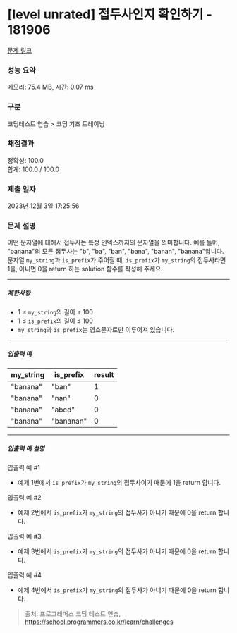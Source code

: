 # [level unrated] 접두사인지 확인하기 - 181906 

[문제 링크](https://school.programmers.co.kr/learn/courses/30/lessons/181906) 

### 성능 요약

메모리: 75.4 MB, 시간: 0.07 ms

### 구분

코딩테스트 연습 > 코딩 기초 트레이닝

### 채점결과

정확성: 100.0<br/>합계: 100.0 / 100.0

### 제출 일자

2023년 12월 3일 17:25:56

### 문제 설명

<p style="user-select: auto !important;">어떤 문자열에 대해서 접두사는 특정 인덱스까지의 문자열을 의미합니다. 예를 들어, "banana"의 모든 접두사는 "b", "ba", "ban", "bana", "banan", "banana"입니다.<br style="user-select: auto !important;">
문자열 <code style="user-select: auto !important;">my_string</code>과 <code style="user-select: auto !important;">is_prefix</code>가 주어질 때, <code style="user-select: auto !important;">is_prefix</code>가 <code style="user-select: auto !important;">my_string</code>의 접두사라면 1을, 아니면 0을 return 하는 solution 함수를 작성해 주세요.</p>

<hr style="user-select: auto !important;">

<h5 style="user-select: auto !important;">제한사항</h5>

<ul style="user-select: auto !important;">
<li style="user-select: auto !important;">1 ≤ <code style="user-select: auto !important;">my_string</code>의 길이 ≤ 100</li>
<li style="user-select: auto !important;">1 ≤ <code style="user-select: auto !important;">is_prefix</code>의 길이 ≤ 100</li>
<li style="user-select: auto !important;"><code style="user-select: auto !important;">my_string</code>과 <code style="user-select: auto !important;">is_prefix</code>는 영소문자로만 이루어져 있습니다.</li>
</ul>

<hr style="user-select: auto !important;">

<h5 style="user-select: auto !important;">입출력 예</h5>
<table class="table" style="user-select: auto !important;">
        <thead style="user-select: auto !important;"><tr style="user-select: auto !important;">
<th style="user-select: auto !important;">my_string</th>
<th style="user-select: auto !important;">is_prefix</th>
<th style="user-select: auto !important;">result</th>
</tr>
</thead>
        <tbody style="user-select: auto !important;"><tr style="user-select: auto !important;">
<td style="user-select: auto !important;">"banana"</td>
<td style="user-select: auto !important;">"ban"</td>
<td style="user-select: auto !important;">1</td>
</tr>
<tr style="user-select: auto !important;">
<td style="user-select: auto !important;">"banana"</td>
<td style="user-select: auto !important;">"nan"</td>
<td style="user-select: auto !important;">0</td>
</tr>
<tr style="user-select: auto !important;">
<td style="user-select: auto !important;">"banana"</td>
<td style="user-select: auto !important;">"abcd"</td>
<td style="user-select: auto !important;">0</td>
</tr>
<tr style="user-select: auto !important;">
<td style="user-select: auto !important;">"banana"</td>
<td style="user-select: auto !important;">"bananan"</td>
<td style="user-select: auto !important;">0</td>
</tr>
</tbody>
      </table>
<hr style="user-select: auto !important;">

<h5 style="user-select: auto !important;">입출력 예 설명</h5>

<p style="user-select: auto !important;">입출력 예 #1</p>

<ul style="user-select: auto !important;">
<li style="user-select: auto !important;">예제 1번에서 <code style="user-select: auto !important;">is_prefix</code>가 <code style="user-select: auto !important;">my_string</code>의 접두사이기 때문에 1을 return 합니다.</li>
</ul>

<p style="user-select: auto !important;">입출력 예 #2</p>

<ul style="user-select: auto !important;">
<li style="user-select: auto !important;">예제 2번에서 <code style="user-select: auto !important;">is_prefix</code>가 <code style="user-select: auto !important;">my_string</code>의 접두사가 아니기 때문에 0을 return 합니다.</li>
</ul>

<p style="user-select: auto !important;">입출력 예 #3</p>

<ul style="user-select: auto !important;">
<li style="user-select: auto !important;">예제 3번에서 <code style="user-select: auto !important;">is_prefix</code>가 <code style="user-select: auto !important;">my_string</code>의 접두사가 아니기 때문에 0을 return 합니다.</li>
</ul>

<p style="user-select: auto !important;">입출력 예 #4</p>

<ul style="user-select: auto !important;">
<li style="user-select: auto !important;">예제 4번에서 <code style="user-select: auto !important;">is_prefix</code>가 <code style="user-select: auto !important;">my_string</code>의 접두사가 아니기 때문에 0을 return 합니다.</li>
</ul>


> 출처: 프로그래머스 코딩 테스트 연습, https://school.programmers.co.kr/learn/challenges